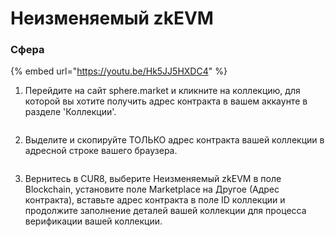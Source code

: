 # Неизменяемый zkEVM

### Сфера

{% embed url="https://youtu.be/Hk5JJ5HXDC4" %}

1. Перейдите на сайт sphere.market и кликните на коллекцию, для которой вы хотите получить адрес контракта в вашем аккаунте в разделе 'Коллекции'.

<figure><img src="../../.gitbook/assets/Screenshot 2025-01-31 at 10.22.29.png" alt=""><figcaption></figcaption></figure>

2. Выделите и скопируйте ТОЛЬКО адрес контракта вашей коллекции в адресной строке вашего браузера.

<figure><img src="../../.gitbook/assets/Screenshot 2025-01-31 at 10.24.29.png" alt=""><figcaption></figcaption></figure>

3. Вернитесь в CUR8, выберите Неизменяемый zkEVM в поле Blockchain, установите поле Marketplace на Другое (Адрес контракта), вставьте адрес контракта в поле ID коллекции и продолжите заполнение деталей вашей коллекции для процесса верификации вашей коллекции.

<figure><img src="../../.gitbook/assets/Screenshot 2025-01-31 at 10.28.14.png" alt=""><figcaption></figcaption></figure>